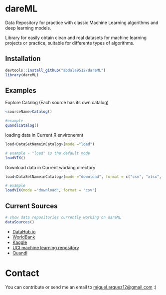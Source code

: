 # dareML

Data Repository for practice with classic Machine Learning algorithms and deep learning models.

Library for easily obtain clean and real datasets for machine learning projects or practice, suitable for differente types of algorithms.

## Installation

```r
devtools::install_github("abdala9512/dareML")
library(dareML)
```


## Examples

Explore Catalog (Each source has its own catalog)

```r
<sourceName>Catalog()

#example
quandlCatalog()
```

loading data in Current R environemnt

```r
load<DataSetNameinCatalog>(mode ="load")

# example - "load" is the default mode
loadVIX()
```

Download data in Current working directory

```r
load<DataSetNameinCatalog>(mode ="download", format = c("csv", "xlsx", "rds"))

# example
loadVIX(mode ="download", format = "csv")
```

## Current Sources

```r
# show data repositories currently working on dareML
dataSources()
```

* [DataHub.io](https://datahub.io/)
* [WorldBank](https://databank.worldbank.org/home.aspx)
* [Kaggle](https://www.kaggle.com/)
* [UCI machine learning repository](https://archive.ics.uci.edu/ml/index.php)
* [Quandl](https://www.quandl.com/tools/api)


# Contact
You can contribute or send me an email to miguel.arquez12@gmail.com :)
